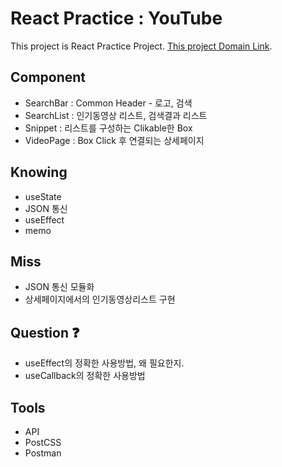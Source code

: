 # React Practice : YouTube

This project is React Practice Project.
[This project Domain Link](https://chaemink10.github.io/react_youtube/).

## Component

- SearchBar : Common Header - 로고, 검색
- SearchList : 인기동영상 리스트, 검색결과 리스트
- Snippet : 리스트를 구성하는 Clikable한 Box
- VideoPage : Box Click 후 연결되는 상세페이지

## Knowing

- useState
- JSON 통신
- useEffect
- memo

## Miss

- JSON 통신 모듈화
- 상세페이지에서의 인기동영상리스트 구현

## Question ❓

- useEffect의 정확한 사용방법, 왜 필요한지.
- useCallback의 정확한 사용방법

## Tools

- API
- PostCSS
- Postman
